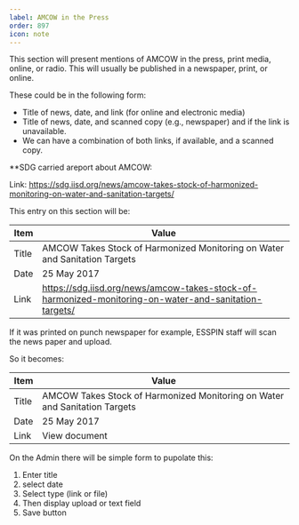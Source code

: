 ```yaml
---
label: AMCOW in the Press
order: 897
icon: note
---
```


This section will present mentions of AMCOW in the press, print media, online, or radio. This will usually be published in a newspaper, print, or online.

These could be in the following form:
- Title of news, date, and link (for online and electronic media)
- Title of news, date, and scanned copy (e.g., newspaper) and if the link is unavailable.
- We can have a combination of both links, if available, and a scanned copy.


**SDG carried areport about AMCOW: 

Link: https://sdg.iisd.org/news/amcow-takes-stock-of-harmonized-monitoring-on-water-and-sanitation-targets/

This entry on this section will be:

Item | Value
--- | ---
Title | AMCOW Takes Stock of Harmonized Monitoring on Water and Sanitation Targets
Date | 25 May 2017 
Link | https://sdg.iisd.org/news/amcow-takes-stock-of-harmonized-monitoring-on-water-and-sanitation-targets/
If it was printed on punch newspaper for example, ESSPIN staff will scan the news paper and upload.

So it becomes:

Item | Value
--- | ---
Title | AMCOW Takes Stock of Harmonized Monitoring on Water and Sanitation Targets
Date | 25 May 2017 
Link | View document


On the Admin there will be  simple form to pupolate this:

1. Enter title
2. select date
3. Select type (link or file) 
4. Then display upload or text field
5. Save button